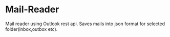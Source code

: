 # Mail-Reader
Mail reader using Outlook rest api. Saves mails into json format for selected folder(inbox,outbox etc).
